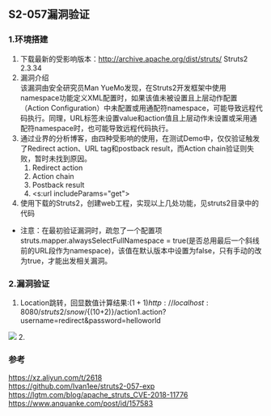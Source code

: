 ## S2-057漏洞验证

### 1.环境搭建
1. 下载最新的受影响版本：http://archive.apache.org/dist/struts/  Struts2 2.3.34 
2. 漏洞介绍  
	该漏洞由安全研究员Man YueMo发现，在Struts2开发框架中使用namespace功能定义XML配置时，如果该值未被设置且上层动作配置（Action Configuration）中未配置或用通配符namespace，可能导致远程代码执行。同理，URL标签未设置value和action值且上层动作未设置或采用通配符namespace时，也可能导致远程代码执行。  
3. 通过业界的分析博客，由四种受影响的使用，在测试Demo中，仅仅验证触发了Redirect action、URL tag和postback result，而Action chain验证则失败，暂时未找到原因。  
	1. Redirect action 
	2. Action chain
	3. Postback result
	4. \<s:url includeParams="get"\>
4. 使用下载的Struts2，创建web工程，实现以上几处功能，见struts2目录中的代码

* 注意：在最初验证漏洞时，疏忽了一个配置项struts.mapper.alwaysSelectFullNamespace = true(是否总用最后一个斜线前的URL段作为namespace)，该值在默认版本中设置为false，只有手动的改为true，才能出发相关漏洞。

### 2.漏洞验证

1. Location跳转，回显数值计算结果:${(1+1)}  %{(1+2)}    
	http://localhost:8080/struts2/snow/${(10+2)}/action1.action?username=redirect&password=helloworld
  
  <img src="https://github.com/shadow-horse/Learning-resource/blob/master/VulnerabilityAnalysis/S2-057/media/1.png" />	
2. 



### 参考
https://xz.aliyun.com/t/2618  
https://github.com/Ivan1ee/struts2-057-exp  
https://lgtm.com/blog/apache_struts_CVE-2018-11776 
https://www.anquanke.com/post/id/157583   

